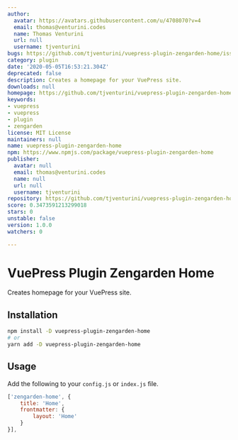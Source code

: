 ```yaml
---
author:
  avatar: https://avatars.githubusercontent.com/u/4708070?v=4
  email: thomas@venturini.codes
  name: Thomas Venturini
  url: null
  username: tjventurini
bugs: https://github.com/tjventurini/vuepress-plugin-zengarden-home/issues
category: plugin
date: '2020-05-05T16:53:21.304Z'
deprecated: false
description: Creates a homepage for your VuePress site.
downloads: null
homepage: https://github.com/tjventurini/vuepress-plugin-zengarden-home#readme
keywords:
- vuepress
- vuepress
- plugin
- zengarden
license: MIT License
maintainers: null
name: vuepress-plugin-zengarden-home
npm: https://www.npmjs.com/package/vuepress-plugin-zengarden-home
publisher:
  avatar: null
  email: thomas@venturini.codes
  name: null
  url: null
  username: tjventurini
repository: https://github.com/tjventurini/vuepress-plugin-zengarden-home
score: 0.3473591213299018
stars: 0
unstable: false
version: 1.0.0
watchers: 0

---
```


# VuePress Plugin Zengarden Home

Creates homepage for your VuePress site.

## Installation

```bash
npm install -D vuepress-plugin-zengarden-home
# or
yarn add -D vuepress-plugin-zengarden-home
```

## Usage

Add the following to your `config.js` or `index.js` file.

```javascript
['zengarden-home', {
    title: 'Home',
    frontmatter: {
        layout: 'Home'
    }
}],
```